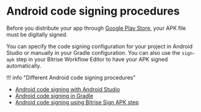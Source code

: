 # Android code signing procedures

Before you distribute your app through [Google Play Store](https://play.google.com/store/apps), your APK file must be digitally signed.

You can specify the code signing configuration for your project in Android Studio or manually in your Gradle configuration. You can also use the `sign-apk` step in your Bitrise Workflow Editor to have your APK signed automatically.

!!! info "Different Android code signing procedures"

* [Android code signing with Android Studio](https://github.com/OrganizationDummy/devcenter/tree/acf5f40e38b6dcf6fe62e839a4c04acb31fdebd2/code-signing/android-code-signing/android-code-signing-with-android-studio/README.md)
* [Android code signing in Gradle](https://github.com/OrganizationDummy/devcenter/tree/acf5f40e38b6dcf6fe62e839a4c04acb31fdebd2/code-signing/android-code-signing/android-code-signing-in-gradle/README.md)
* [Android code signing using Bitrise Sign APK step](https://github.com/OrganizationDummy/devcenter/tree/acf5f40e38b6dcf6fe62e839a4c04acb31fdebd2/code-signing/android-code-signing/android-code-signing-using-bitrise-sign-apk-step/README.md)

